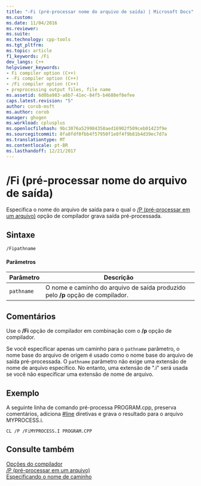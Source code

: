 ```yaml
---
title: "-Fi (pré-processar nome do arquivo de saída) | Microsoft Docs"
ms.custom: 
ms.date: 11/04/2016
ms.reviewer: 
ms.suite: 
ms.technology: cpp-tools
ms.tgt_pltfrm: 
ms.topic: article
f1_keywords: /Fi
dev_langs: C++
helpviewer_keywords:
- Fi compiler option (C++)
- -Fi compiler option (C++)
- /Fi compiler option (C++)
- preprocessing output files, file name
ms.assetid: 6d0ba983-a8b7-41ec-84f5-b4688ef8efee
caps.latest.revision: "5"
author: corob-msft
ms.author: corob
manager: ghogen
ms.workload: cplusplus
ms.openlocfilehash: 9bc3076a529984358aed16902f509ceb01423f9e
ms.sourcegitcommit: 8fa8fdf0fbb4f57950f1e8f4f9b81b4d39ec7d7a
ms.translationtype: MT
ms.contentlocale: pt-BR
ms.lasthandoff: 12/21/2017
---
```

# <a name="fi-preprocess-output-file-name"></a>/Fi (pré-processar nome do arquivo de saída)
Especifica o nome do arquivo de saída para o qual o [/P (pré-processar em um arquivo)](../../build/reference/p-preprocess-to-a-file.md) opção de compilador grava saída pré-processada.  
  
## <a name="syntax"></a>Sintaxe  
  
```  
/Fipathname  
```  
  
#### <a name="parameters"></a>Parâmetros  
  
|Parâmetro|Descrição|  
|---------------|-----------------|  
|`pathname`|O nome e caminho do arquivo de saída produzido pelo **/p** opção de compilador.|  
  
## <a name="remarks"></a>Comentários  
 Use o **/Fi** opção de compilador em combinação com o **/p** opção de compilador.  
  
 Se você especificar apenas um caminho para o `pathname` parâmetro, o nome base do arquivo de origem é usado como o nome base do arquivo de saída pré-processada. O `pathname` parâmetro não exige uma extensão de nome de arquivo específico. No entanto, uma extensão de ".i" será usada se você não especificar uma extensão de nome de arquivo.  
  
## <a name="example"></a>Exemplo  
 A seguinte linha de comando pré-processa PROGRAM.cpp, preserva comentários, adiciona [#line](../../preprocessor/hash-line-directive-c-cpp.md) diretivas e grava o resultado para o arquivo MYPROCESS.i.  
  
```  
CL /P /FiMYPROCESS.I PROGRAM.CPP  
```  
  
## <a name="see-also"></a>Consulte também  
 [Opções do compilador](../../build/reference/compiler-options.md)   
 [/P (pré-processar em um arquivo)](../../build/reference/p-preprocess-to-a-file.md)   
 [Especificando o nome de caminho](../../build/reference/specifying-the-pathname.md)